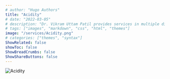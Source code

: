 ```yaml
---
# author: "Hugo Authors"
title: "Acidity"
# date: "2022-03-05"
# description: "Dr. Vikram Uttam Patil provides services in multiple disorders"
# tags: ["images", "markdown", "css", "html", "themes"]
image: "/services/Acidity.png"
# categories: ["themes", "syntax"]
ShowRelated: false
showToc: false
ShowBreadCrumbs: false
ShowShareButtons: false
---
```


![Acidity](/services/Acidity.png)
